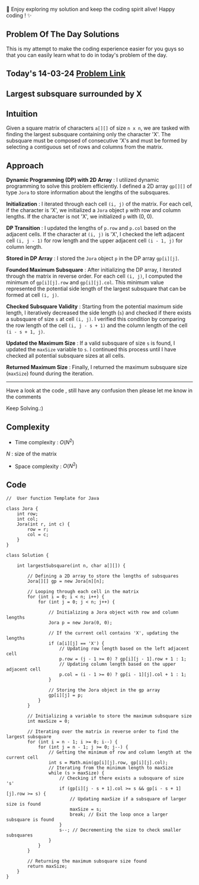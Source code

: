 🚀 Enjoy exploring my solution and keep the coding spirit alive! Happy coding ! ✨


## Problem Of The Day Solutions

This is my attempt to make the coding experience easier for you guys so that you can easily learn what to do in today's problem of the day.

## Today's 14-03-24 [Problem Link](https://www.geeksforgeeks.org/problems/largest-subsquare-surrounded-by-x0558/1)
## Largest subsquare surrounded by X

## Intuition
Given a square matrix of characters `a[][]` of size `n x n`, we are tasked with finding the largest subsquare containing only the character 'X'. The subsquare must be composed of consecutive 'X's and must be formed by selecting a contiguous set of rows and columns from the matrix.

## Approach

**Dynamic Programming (DP) with 2D Array** : I utilized dynamic programming to solve this problem efficiently. I defined a 2D array `gp[][]` of type `Jora` to store information about the lengths of the subsquares.

**Initialization** : I iterated through each cell `(i, j)` of the matrix. For each cell, if the character is 'X', we initialized a `Jora` object `p` with row and column lengths. If the character is not 'X', we initialized `p` with (0, 0).

**DP Transition** : I updated the lengths of `p.row` and `p.col` based on the adjacent cells. If the character at `(i, j)` is 'X', I checked the left adjacent cell `(i, j - 1)` for row length and the upper adjacent cell `(i - 1, j)` for column length.

**Stored in DP Array** : I stored the `Jora` object `p` in the DP array `gp[i][j]`.

**Founded Maximum Subsquare** : After initializing the DP array, I iterated through the matrix in reverse order. For each cell `(i, j)`, I computed the minimum of `gp[i][j].row` and `gp[i][j].col`. This minimum value represented the potential side length of the largest subsquare that can be formed at cell `(i, j)`.

**Checked Subsquare Validity** : Starting from the potential maximum side length, I iteratively decreased the side length (`s`) and checked if there exists a subsquare of size `s` at cell `(i, j)`. I verified this condition by comparing the row length of the cell `(i, j - s + 1)` and the column length of the cell `(i - s + 1, j)`.

**Updated the Maximum Size** : If a valid subsquare of size `s` is found, I updated the `maxSize` variable to `s`. I continued this process until I have checked all potential subsquare sizes at all cells.

**Returned Maximum Size** : Finally, I returned the maximum subsquare size (`maxSize`) found during the iteration.

---
Have a look at the code , still have any confusion then please let me know in the comments

Keep Solving.:)

## Complexity
- Time complexity : $O( N^2 )$
<!-- Add your time complexity here, e.g. $$O())$$ -->
$N$ : size of the matrix

- Space complexity : $O( N^2 )$
<!-- Add your space complexity here, e.g. $$O(n)$$ -->

## Code

```
//  User function Template for Java

class Jora {
    int row;
    int col;
    Jora(int r, int c) {
        row = r;
        col = c;
    }
}

class Solution {
    
    int largestSubsquare(int n, char a[][]) {
        
        // Defining a 2D array to store the lengths of subsquares
        Jora[][] gp = new Jora[n][n];

        // Looping through each cell in the matrix
        for (int i = 0; i < n; i++) {
            for (int j = 0; j < n; j++) {
                
                // Initializing a Jora object with row and column lengths
                Jora p = new Jora(0, 0);
                
                // If the current cell contains 'X', updating the lengths
                if (a[i][j] == 'X') {
                    // Updating row length based on the left adjacent cell
                    p.row = (j - 1 >= 0) ? gp[i][j - 1].row + 1 : 1;
                    // Updating column length based on the upper adjacent cell
                    p.col = (i - 1 >= 0) ? gp[i - 1][j].col + 1 : 1;
                }
                
                // Storing the Jora object in the gp array
                gp[i][j] = p;
            }
        }

        // Initializing a variable to store the maximum subsquare size
        int maxSize = 0;

        // Iterating over the matrix in reverse order to find the largest subsquare
        for (int i = n - 1; i >= 0; i--) {
            for (int j = n - 1; j >= 0; j--) {
                // Getting the minimum of row and column length at the current cell
                int s = Math.min(gp[i][j].row, gp[i][j].col);
                // Iterating from the minimum length to maxSize
                while (s > maxSize) {
                    // Checking if there exists a subsquare of size 's'
                    if (gp[i][j - s + 1].col >= s && gp[i - s + 1][j].row >= s) {
                        // Updating maxSize if a subsquare of larger size is found
                        maxSize = s;
                        break; // Exit the loop once a larger subsquare is found
                    }
                    s--; // Decrementing the size to check smaller subsquares
                }
            }
        }

        // Returning the maximum subsquare size found
        return maxSize;
    }
}
```
